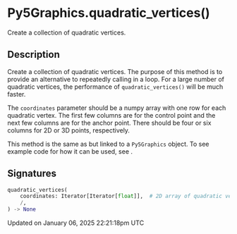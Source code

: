 # Py5Graphics.quadratic_vertices()

Create a collection of quadratic vertices.

## Description

Create a collection of quadratic vertices. The purpose of this method is to provide an alternative to repeatedly calling [](py5graphics_quadratic_vertex) in a loop. For a large number of quadratic vertices, the performance of `quadratic_vertices()` will be much faster.

The `coordinates` parameter should be a numpy array with one row for each quadratic vertex. The first few columns are for the control point and the next few columns are for the anchor point. There should be four or six columns for 2D or 3D points, respectively.

This method is the same as [](sketch_quadratic_vertices) but linked to a `Py5Graphics` object. To see example code for how it can be used, see [](sketch_quadratic_vertices).

## Signatures

```python
quadratic_vertices(
    coordinates: Iterator[Iterator[float]],  # 2D array of quadratic vertex coordinates with 4 or 6 columns for 2D or 3D points, respectively
    /,
) -> None
```

Updated on January 06, 2025 22:21:18pm UTC
